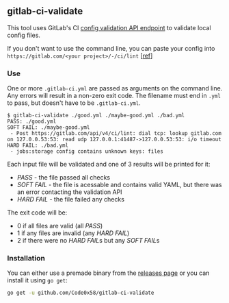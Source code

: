 ## gitlab-ci-validate
This tool uses GitLab's CI [config validation API endpoint](https://docs.gitlab.com/ce/api/lint.html) to validate local config files.

If you don't want to use the command line, you can paste your config into `https://gitlab.com/<your project>/-/ci/lint` [[ref](https://docs.gitlab.com/ee/ci/yaml/#validate-the-gitlab-ciyml)]

### Use
One or more `.gitlab-ci.yml` are passed as arguments on the command line. Any errors will result in a non-zero exit code. The filename must end in `.yml` to pass, but doesn't have to be `.gitlab-ci.yml`.
```text
$ gitlab-ci-validate ./good.yml ./maybe-good.yml ./bad.yml
PASS: ./good.yml
SOFT FAIL: ./maybe-good.yml
 - Post https://gitlab.com/api/v4/ci/lint: dial tcp: lookup gitlab.com on 127.0.0.53:53: read udp 127.0.0.1:41487->127.0.0.53:53: i/o timeout
HARD FAIL: ./bad.yml
 - jobs:storage config contains unknown keys: files
```

Each input file will be validated and one of 3 results will be printed for it:

 - _PASS_ - the file passed all checks
 - _SOFT FAIL_ - the file is acessable and contains valid YAML, but there was an error contacting the validation API
 - _HARD FAIL_ - the file failed any checks

The exit code will be:

 - 0 if all files are valid (all _PASS_)
 - 1 if any files are invalid (any _HARD FAIL_)
 - 2 if there were no _HARD FAIL_​s but any _SOFT FAIL_​s


### Installation
You can either use a premade binary from the [releases page](https://github.com/Code0x58/gitlab-ci-validate/releases) or you can install it using `go get`:
```sh
go get -u github.com/Code0x58/gitlab-ci-validate
```
